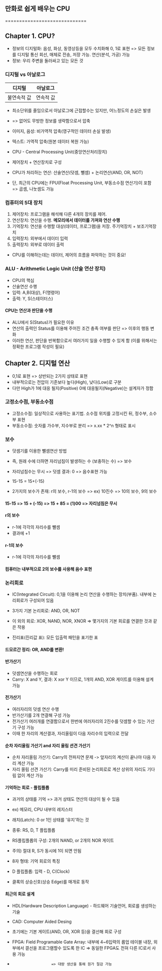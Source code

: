 ## 만화로 쉽게 배우는 CPU
=============================
## Chapter 1. CPU?
* 정보의 디지털화: 음성, 화상, 동영상등을 모두 수치화해 0, 1로 표현 => 모든 정보를 디지털 통신 회선, 매체로 전송, 저장 가능. 연산(분석, 가공) 가능
* 정보: 우리 주변을 둘러싸고 있는 모든 것

### 디지털 vs 아날로그
| 디지털 | 아날로그 |
|-------|----------|
| 불연속적 값 | 연속적 값 |
* 최소단위를 줄임으로서 아날로그에 근접할수는 있지만, 어느정도의 손실은 발생
* => 없어도 무방한 정보를 생략함으로서 압축

* 이미지, 음성: 비가역적 압축(영구적인 데이터 손실 발생)
* 텍스트: 가역적 압축(원본 데이터 복원 가능)


* CPU - Central Processing Unit(중앙연산처리장치)
* 제어장치 + 연산장치로 구성
* CPU가 처리하는 연산: 산술연산(덧셈, 뺄셈) + 논리연산(AND, OR, NOT)
* 단, 최근의 CPU에는 FPU(Float Processing Unit, 부동소수점 연산기)이 포함 => 곱셈, 나눗셈도 가능

### 컴퓨터의 5대 장치
1. 제어장치: 프로그램을 해석해 다른 4개의 장치를 제어.
2. 연산장치: 연산을 수행. <b>메모리에서 데이터를 가져와 연산 수행</b>
3. 기억장치: 연산을 수행할 대상(데이터, 프로그램)을 저장. 주기억장치 + 보조기억장치
4. 입력장치: 외부에서 데이터 입력
5. 출력장치: 외부로 데이터 출력

* CPU를 이해하는데는 데이터, 제어의 흐름을 파악하는 것이 중요!

### ALU - Arithmetic Logic Unit (산술 연산 장치)
* CPU의 핵심
* 산술연산 수행
* 입력: A,B(대상), F(명령어)
* 출력: Y, S(스테이터스)

#### CPU는 연산과 판단을 수행
* ALU에서 S(Status)가 필요한 이유
* 연산의 출력인 Status를 이용해 주어진 조건 충족 여부를 판단 => 이후의 행동 변화
* 이러한 연산, 판단을 반복함으로서 여러가지 일을 수행할 수 있게 함 (이를 위해서는 정확한 프로그램 작성이 필요)

## Chapter 2. 디지털 연산
* 0,1로 표현 => 상반되는 2가지 상태로 표현
* 내부적으로는 전압이 기준보다 높다(High), 낮다(Low)로 구분
* 다만 High가 1에 대응 될지(Positive) 0에 대응될지(Negative)는 설계자가 정함

### 고정소수점, 부동소수점
* 고정소수점: 일상적으로 사용하는 표기법. 소수점 위치를 고정시킨 뒤, 정수부, 소수부 표현
* 부동소수점: 숫자를 가수부, 지수부로 분리 => x.xx * 2^n 형태로 표시

### 보수
* 덧셈기를 이용한 뺄셈연산 방법
* 즉, 원래 수에 더하면 자리넘침이 발생하는 수 (보충하는 수) => 보수
* 자리넘침수는 무시 => 덧셈 결과: 0 => 음수표현 가능

* 15-15 = 15+(-15)
* 2가지의 보수가 존재: r의 보수, r-1의 보수 => ex) 10진수 => 10의 보수, 9의 보수

#### 15-15 => 15 + (-15) => 15 + 85 = (1)00 => 자리넘침은 무시

#### r의 보수
* r-1에 각각의 자리수를 뺄셈
* 결과에 +1

#### r-1의 보수
* r-1에 각각의 자리수를 뺄셈

#### 컴퓨터는 내부적으로 2의 보수를 사용해 음수 표현

### 논리회로
* IC(Integrated Circuit): 0,1을 이용해 논리 연산을 수행하는 장치(부품). 내부에 논리회로가 구성되어 있음
* 3가지 기본 논리회로: AND, OR, NOT
* 이 외의 회로: XOR, NAND, NOR, XNOR => 몇가지의 기본 회로를 연결한 것과 같은 작용

* 진리표(진리값 표): 모든 입출력 패턴을 표기한 표

#### 드모르간 정리: OR, AND를 변환!

#### 반가산기
* 덧셈연산을 수행하는 회로
* Carry: X and Y, 결과: X xor Y 이므로, 1개의 AND, XOR 게이트를 이용해 설계 가능

#### 전가산기
* 여러자리의 덧셈 연산 수행
* 반가산기를 2개 연결해 구성 가능
* 전가산기 여러개를 연결함으로서 한번에 여러자리의 2진수를 덧셈할 수 있는 가산기 구성 가능
* 이때 한 자리의 계산결과, 자리올림이 다음 자리수의 입력으로 전달

#### 순차 자리올림 가산기 and 자리 올림 션견 가산기
* 순차 자리올림 가산기: Carry의 전파지연 문제 -> 앞자리의 계산이 끝나야 다음 자리 계산 가능
* 자리 올림 선견 가산기: Carry를 미리 준비된 논리회로로 계산 상위의 자리도 기다림 없이 계산 가능

#### 기억하는 회로 - 플립플롭
* 과거의 상태를 기억 => 과거 상태도 연산의 대상이 될 수 있음
* ex) 메모리, CPU 내부의 레지스터
* 래치(Latch): 0 or 1인 상태를 '유지'하는 것
* 종류: RS, D, T 플립플롭

* RS플립플롭의 구성: 2개의 NAND, or 2개의 NOR 게이트
* 주의) 절대 R, S가 동시에 1이 되면 안됨

* 8자 형태: 기억 회로의 특징

* D 플립플롭: 입력 - D, C(Clock)
* 클록의 상승신호(상승 Edge)를 매개로 동작

#### 최근의 회로 설계
* HDL(Hardware Description Language) - 하드웨어 기술언어, 회로를 생성하는 기술
* CAD: Computer Aided Desing

* 초기에는 기본 게이트(AND, OR, XOR 등)을 결선해 회로 구성
* FPGA: Field Programable Gate Array: 내부에 4~6입력의 룹업 테이블 내장, 외부에서 결선을 프로그램할수 있도록 한 IC => 동일한 FPGA도 전혀 다른 IC로서 사용 가능
*                       => 대량 생산을 통해 원가 절감 가능